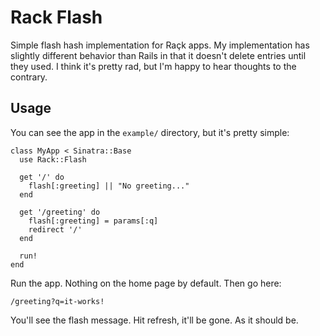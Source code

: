 # Rack Flash

Simple flash hash implementation for Raçk apps. My implementation has slightly
different behavior than Rails in that it doesn't delete entries until they used.
I think it's pretty rad, but I'm happy to hear thoughts to the contrary.

## Usage

You can see the app in the `example/` directory, but it's pretty simple:

    class MyApp < Sinatra::Base
      use Rack::Flash

      get '/' do
        flash[:greeting] || "No greeting..."
      end

      get '/greeting' do
        flash[:greeting] = params[:q]
        redirect '/'
      end

      run!
    end

Run the app. Nothing on the home page by default. Then go here:

    /greeting?q=it-works!

You'll see the flash message. Hit refresh, it'll be gone. As it should be.
